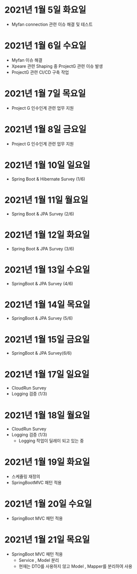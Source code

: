 
# 2021년 1월 5일 화요일 

- Myfan connection 관련 이슈 해결 및 테스트

# 2021년 1월 6일 수요일 

- Myfan 이슈 해결
- Xpeare 관련 Shaping 중 ProjectG 관련 이슈 발생 
- ProjectG 관련 CI/CD 구축 작업 

# 2021년 1월 7일 목요일

- Project G 인수인계 관련 업무 지원 

# 2021년 1월 8일 금요일 

- Project G 인수인계 관련 업무 지원

# 2021년 1월 10일 일요일

- Spring Boot & Hibernate Survey (1/6)

# 2021년 1월 11일 월요일 

- Spring Boot & JPA Survey (2/6)

# 2021년 1월 12일 화요일

- Spring Boot & JPA Survey (3/6)
 
# 2021년 1월 13일 수요일

- SpringBoot & JPA Survey (4/6)

# 2021년 1월 14일 목요일

- SpringBoot & JPA Survey (5/6)

# 2021년 1월 15일 금요일 

- SpringBoot & JPA Survey(6/6)

# 2021년 1월 17일 일요일 

- CloudRun Survey
- Logging 검증  (1/3)

# 2021년 1월 18일 월요일 

- CloudRun Survey
- Logging 검증  (1/3)
    - Logging 작업이 딜레이 되고 있는 중 

# 2021년 1월 19일 화요일 

- 스케쥴링 재정의 
- SpringBootMVC 패턴 적용

# 2021년 1월 20일 수요일

- SpringBoot MVC 패턴 적용 

# 2021년 1월 21일 목요일 

- SpringBoot MVC 패턴 적용
  - Service , Model 분리 
  - 현재는 DTO를 사용하지 않고 Model , Mapper를 분리하여 사용 
